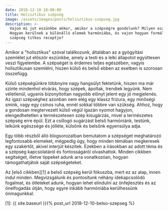 ```yaml
---
date: 2018-12-10 18:00:00
title: Holisztikus szépség
image: /assets/images/posts/holisztikus-szepseg.jpg
description: >-
  Vajon mi jut eszünkbe akkor, amikor a szépségre gondolunk? Milyen eszközöket választunk saját szépülésünkhöz?
  Hogyan kerülnek a különálló elemek harmóniába, és vajon hogyan formálódnak ezek egy teljes egésszé? Mi az igazi
  szépség titkos receptje?
---
```


Amikor a "holisztikus" szóval találkozunk, általában az a gyógyítási szemlélet jut először eszünkbe,
amely a testi és a lelki állapotot együttesen veszi figyelembe. A szépséget is érdemes teljes egészében,
vagyis holisztikusan szemlélni, hiszen külső és belső ebben az esetben is szorosan összefügg.

Külső szépségünkre többnyire nagy hangsúlyt fektetünk, hiszen ma már szinte mindenhol
elvárás, hogy szépek, ápoltak, trendiek legyünk. Nem véletlenül, ugyanis bizonyítottan nagyobb előnyt
jelent egy jó megjelenés. Az igazi szépséghez azonban nem elég egy klassz frizura, egy minőségi smink,
vagy egy csinos ruha, ennél sokkal többre van szükség. Ahhoz, hogy a gondosan megtervezett külső végül
igazán nyomot hagyjon, elengedhetetlen a természetesen szép kisugárzás, mivel a természetes szépség erre épül.
Ezt a csillogó sugárzást belső harmóniánk, testünk, lelkünk egészsége és jólléte, külsőnk és belsőnk egyensúlya adja.

Egy több részből álló blogsorozatban bemutatom a szépséget meghatározó legfontosabb elemeket, mégpedig úgy, hogy minden
témában megkeresek egy szakértőt, akivel interjút készítek. Ezekben a írásokban az adott téma és a szépség kapcsolatáról
és fontosságáról olvashattok. Minden cikkben segítséget, illetve tippeket adunk arra vonatkozóan, hogyan támogathatjátok
saját szépségeteket.

Az [első cikkben][1] a belső szépség kerül fókuszba, mert ez az alap, innen indul minden. Megvizsgálunk és pontosítunk
néhány idekapcsolódó fogalmat, és ötleteket adunk, hogyan lehet elindulni az önfejlesztés és az önelfogadás útján, hogy egyre
inkább harmóniába kerülhessünk önmagunkkal.


[1]: {{ site.baseurl }}{% post_url 2018-12-10-belso-szepseg %}
